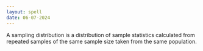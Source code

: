 ```yaml
---
layout: spell
date: 06-07-2024
---
```


A sampling distribution is a distribution of sample statistics calculated from repeated samples of the same sample size taken from the same population.
